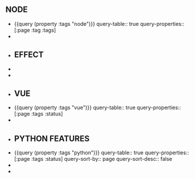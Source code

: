 ## NODE
- {{query (property :tags "node")}}
  query-table:: true
  query-properties:: [:page :tag :tags]
-
- ## EFFECT
-
-
- ## VUE
- {{query (property :tags "vue")}}
  query-table:: true
  query-properties:: [:page :tags :status]
-
- ## PYTHON FEATURES
- {{query (property :tags "python")}}
  query-table:: true
  query-properties:: [:page :tags :status]
  query-sort-by:: page
  query-sort-desc:: false
-
-